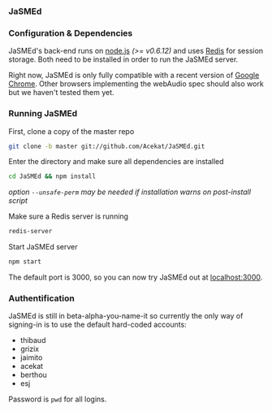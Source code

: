 ### JaSMEd

### Configuration & Dependencies

JaSMEd's back-end runs on [node.js](https://github.com/joyent/node/wiki/Installation) *(>= v0.6.12)* and uses [Redis](http://redis.io/topics/quickstart) for session storage.
Both need to be installed in order to run the JaSMEd server.

Right now, JaSMEd is only fully compatible with a recent version of [Google Chrome](https://www.google.com/chrome).
Other browsers implementing the webAudio spec should also work but we haven't tested them yet.

### Running JaSMEd

First, clone a copy of the master repo
```bash
git clone -b master git://github.com/Acekat/JaSMEd.git
```

Enter the directory and make sure all dependencies are installed
```bash
cd JaSMEd && npm install
```
_option `--unsafe-perm` may be needed if installation warns on post-install script_ 

Make sure a Redis server is running
```bash
redis-server
```

Start JaSMEd server
```bash
npm start
```

The default port is 3000, so you can now try JaSMEd out at [localhost:3000](http://localhost:3000).

### Authentification

JaSMEd is still in beta-alpha-you-name-it so currently the only way of signing-in is to use the default hard-coded accounts:
- thibaud
- grizix
- jaimito
- acekat
- berthou
- esj
	
Password is `pwd` for all logins.
